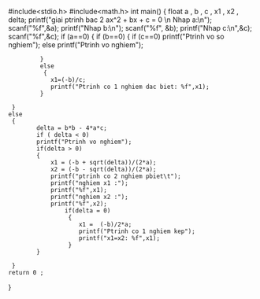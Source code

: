 #include<stdio.h>
#include<math.h>
int main()
 {
 	float a , b , c , x1 , x2 , delta;
 	 printf("giai ptrinh bac 2 ax^2 + bx + c = 0 \n Nhap a:\n");
 	 scanf("%f",&a);
 	 printf("Nhap b:\n");
 	 scanf("%f", &b);
 	 printf("Nhap c:\n",&c);
 	 scanf("%f",&c);
 	if (a==0)
	 {
 		if (b==0) 
		     {
 			if (c==0)
 			printf("Ptrinh vo so nghiem");
 			else 
 			printf("Ptrinh vo nghiem");
 			
			 }
			 else
			  {
			 	x1=(-b)/c;
			 	printf("Ptrinh co 1 nghiem dac biet: %f",x1);
			 }
 			
	 }	
	else 
	 {
		 	delta = b*b - 4*a*c;
		 	if ( delta < 0)
		 	printf("Ptrinh vo nghiem");
		 	if(delta > 0) 
		 	{
		 	  	x1 = (-b + sqrt(delta))/(2*a);
		 	  	x2 = (-b - sqrt(delta))/(2*a);
		 	  	printf("ptrinh co 2 nghiem pbiet\t");
		 	 	printf("nghiem x1 :");
		 	  	printf("%f",x1);
		      	printf("nghiem x2 :");
		 		printf("%f",x2);
		     		if(delta = 0)
					 {
				    	x1 =  (-b)/2*a;
		     			printf("Ptrinh co 1 nghiem kep");
		     			printf("x1=x2: %f",x1);
		        	 }
		    }
			
	 }
 	return 0 ;
 	
 }
